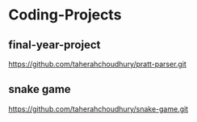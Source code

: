 # Coding-Projects

## final-year-project
https://github.com/taherahchoudhury/pratt-parser.git

## snake game
https://github.com/taherahchoudhury/snake-game.git
